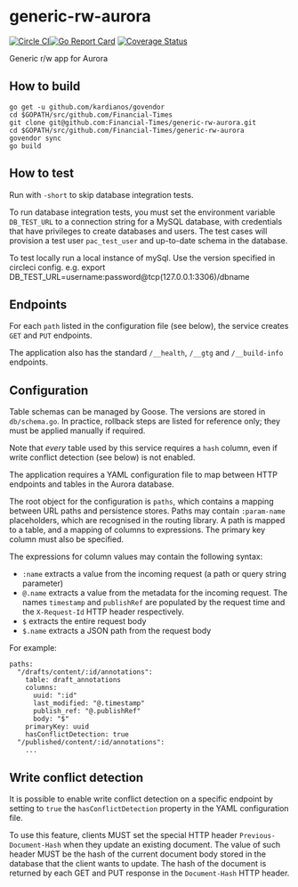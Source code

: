 # generic-rw-aurora

[![Circle CI](https://circleci.com/gh/Financial-Times/generic-rw-aurora/tree/master.png?style=shield)](https://circleci.com/gh/Financial-Times/generic-rw-aurora/tree/master)[![Go Report Card](https://goreportcard.com/badge/github.com/Financial-Times/generic-rw-aurora)](https://goreportcard.com/report/github.com/Financial-Times/generic-rw-aurora) [![Coverage Status](https://coveralls.io/repos/github/Financial-Times/generic-rw-aurora/badge.svg)](https://coveralls.io/github/Financial-Times/generic-rw-aurora)

Generic r/w app for Aurora

## How to build

```
go get -u github.com/kardianos/govendor
cd $GOPATH/src/github.com/Financial-Times
git clone git@github.com:Financial-Times/generic-rw-aurora.git
cd $GOPATH/src/github.com/Financial-Times/generic-rw-aurora
govendor sync
go build
```


## How to test

Run with `-short` to skip database integration tests.

To run database integration tests, you must set the environment variable `DB_TEST_URL` to a connection string for a MySQL database, with credentials that have privileges to create databases and users. The test cases will provision a test user `pac_test_user` and up-to-date schema in the database.


To test locally run a local instance of mySql. Use the version specified in circleci config.
e.g. export DB_TEST_URL=username:password@tcp(127.0.0.1:3306)/dbname

## Endpoints

For each `path` listed in the configuration file (see below), the service creates `GET` and `PUT` endpoints.

The application also has the standard `/__health`, `/__gtg` and `/__build-info` endpoints.

## Configuration

Table schemas can be managed by Goose. The versions are stored in `db/schema.go`.
In practice, rollback steps are listed for reference only; they must be applied manually if required.

Note that _every_ table used by this service requires a `hash` column, even if write conflict detection (see below) is not enabled.

The application requires a YAML configuration file to map between HTTP endpoints and tables in the Aurora database.

The root object for the configuration is `paths`, which contains a mapping between URL paths and persistence stores. Paths may contain `:param-name` placeholders, which are recognised in the routing library. A path is mapped to a table, and a mapping of columns to expressions. The primary key column must also be specified.

The expressions for column values may contain the following syntax:
- `:name` extracts a value from the incoming request (a path or query string parameter)
- `@.name` extracts a value from the metadata for the incoming request. The names `timestamp` and `publishRef` are populated by the request time and the `X-Request-Id` HTTP header respectively.
- `$` extracts the entire request body
- `$.name` extracts a JSON path from the request body

For example:
```
paths:
  "/drafts/content/:id/annotations":
    table: draft_annotations
    columns:
      uuid: ":id"
      last_modified: "@.timestamp"
      publish_ref: "@.publishRef"
      body: "$"
    primaryKey: uuid
    hasConflictDetection: true
  "/published/content/:id/annotations":
    ...
```

## Write conflict detection 

It is possible to enable write conflict detection on a specific endpoint by 
setting to `true` the `hasConflictDetection` property in the YAML configuration file.

To use this feature, clients MUST set the special HTTP header `Previous-Document-Hash` 
when they update an existing document. 
The value of such header MUST be the hash of the current document body stored 
in the database that the client wants to update. 
The hash of the document is returned by each GET and PUT response in the `Document-Hash` 
HTTP header.
